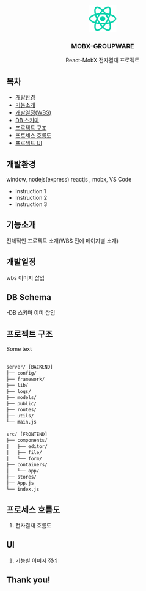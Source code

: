 <p align="center">
  <img src="https://github.com/close852/mobx-groupware/blob/master/readme/logo192.png?raw=true" alt="Logo" width=72 height=72>
  <h3 align="center">MOBX-GROUPWARE</h3>
  <p align="center">
    React-MobX 전자결재 프로젝트
  </p>
</p>


## 목차

- [개발환경](#개발환경)
- [기능소개](#기능소개)
- [개발일정(WBS)](#개발일정)
- [DB 스키마](#DB-Schema)
- [프로젝트 구조](#프로젝트-구조)
- [프로세스 흐름도](#프로세스-흐름도)
- [프로젝트 UI](#UI)


## 개발환경
window, nodejs(express) reactjs , mobx, VS Code

- Instruction 1
- Instruction 2
- Instruction 3

## 기능소개

전체적인 프로젝트 소개(WBS 전에 페이지별 소개)

## 개발일정
wbs 이미지 삽입

## DB Schema
 -DB 스키마 이미 삽입

## 프로젝트 구조

Some text

```text

server/ [BACKEND]
├── config/
├── framework/
├── lib/
├── logs/
├── models/
├── public/
├── routes/
├── utils/
└── main.js

src/ [FRONTEND]
├── components/
│   ├── editor/
│   ├── file/
│   └── form/
├── containers/
│   └── app/
├── stores/
├── App.js
└── index.js

```

## 프로세스 흐름도
1. 전자결재 흐름도

## UI

1. 기능별 이미지 정리

## Thank you!